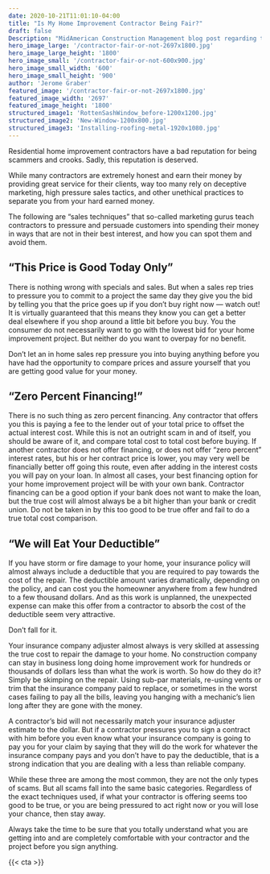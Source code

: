 ```yaml
---
date: 2020-10-21T11:01:10-04:00
title: "Is My Home Improvement Contractor Being Fair?"
draft: false
Description: "MidAmerican Construction Management blog post regarding the fairness of home improvement contractors; how to tell if you're dealing with a professional or a potential con artist."
hero_image_large: '/contractor-fair-or-not-2697x1800.jpg'
hero_image_large_height: '1800'
hero_image_small: '/contractor-fair-or-not-600x900.jpg'
hero_image_small_width: '600'
hero_image_small_height: '900'
author: 'Jerome Graber'
featured_image: '/contractor-fair-or-not-2697x1800.jpg'
featured_image_width: '2697'
featured_image_height: '1800'
structured_image1: 'RottenSashWindow_before-1200x1200.jpg'
structured_image2: 'New-Window-1200x800.jpg'
structured_image3: 'Installing-roofing-metal-1920x1080.jpg'
---
```


Residential home improvement contractors have a bad reputation for being scammers and crooks. Sadly, this reputation is deserved.

While many contractors are extremely honest and earn their money by providing great service for their clients, way too many rely on deceptive marketing, high pressure sales tactics, and other unethical practices to separate you from your hard earned money.

The following are “sales techniques” that so-called marketing gurus teach contractors to pressure and persuade customers into spending their money in ways that are not in their best interest, and how you can spot them and avoid them.

## “This Price is Good Today Only”

There is nothing wrong with specials and sales. But when a sales rep tries to pressure you to commit to a project the same day they give you the bid by telling you that the price goes up if you don’t buy right now — watch out! It is virtually guaranteed that this means they know you can get a better deal elsewhere if you shop around a little bit before you buy.
You the consumer do not necessarily want to go with the lowest bid for your home improvement project. But neither do you want to overpay for no benefit.

Don’t let an in home sales rep pressure you into buying anything before you have had the opportunity to compare prices and assure yourself that you are getting good value for your money.

## “Zero Percent Financing!”

There is no such thing as zero percent financing. Any contractor that offers you this is paying a fee to the lender out of your total price to offset the actual interest cost.
While this is not an outright scam in and of itself, you should be aware of it, and compare total cost to total cost before buying. If another contractor does not offer financing, or does not offer “zero percent” interest rates, but his or her contract price is lower, you may very well be financially better off going this route, even after adding in the interest costs you will pay on your loan.
In almost all cases, your best financing option for your home improvement project will be with your own bank. Contractor financing can be a good option if your bank does not want to make the loan, but the true cost will almost always be a bit higher than your bank or credit union.
Do not be taken in by this too good to be true offer and fail to do a true total cost comparison.

## “We will Eat Your Deductible”

If you have storm or fire damage to your home, your insurance policy will almost always include a deductible that you are required to pay towards the cost of the repair. The deductible amount varies dramatically, depending on the policy, and can cost you the homeowner anywhere from a few hundred to a few thousand dollars.
And as this work is unplanned, the unexpected expense can make this offer from a contractor to absorb the cost of the deductible seem very attractive.

Don’t fall for it.

Your insurance company adjuster almost always is very skilled at assessing the true cost to repair the damage to your home. No construction company can stay in business long doing home improvement work for hundreds or thousands of dollars less than what the work is worth.
So how do they do it? Simply be skimping on the repair. Using sub-par materials, re-using vents or trim that the insurance company paid to replace, or sometimes in the worst cases failing to pay all the bills, leaving you hanging with a mechanic’s lien long after they are gone with the money.

A contractor’s bid will not necessarily match your insurance adjuster estimate to the dollar. But if a contractor pressures you to sign a contract with him before you even know what your insurance company is going to pay you for your claim by saying that they will do the work for whatever the insurance company pays and you don’t have to pay the deductible, that is a strong indication that you are dealing with a less than reliable company.

While these three are among the most common, they are not the only types of scams. But all scams fall into the same basic categories. Regardless of the exact techniques used, if what your contractor is offering seems too good to be true, or you are being pressured to act right now or you will lose your chance, then stay away.

Always take the time to be sure that you totally understand what you are getting into and are completely comfortable with your contractor and the project before you sign anything.



{{< cta >}}

